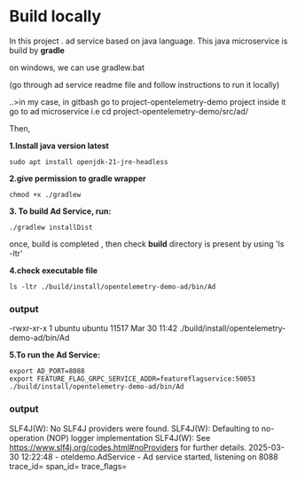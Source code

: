 # Build locally 

In this project . ad service based on java language. This java microservice is build by **gradle**

on windows, we can use gradlew.bat 

(go through ad service readme file and follow instructions to run it locally)

..>in my case, in gitbash go to project-opentelemetry-demo project inside it go to ad microservice i.e cd project-opentelemetry-demo/src/ad/

Then,

**1.Install java version latest**

```
sudo apt install openjdk-21-jre-headless
```

**2.give permission to gradle wrapper**

```
chmod +x ./gradlew
```

**3. To build Ad Service, run:**

```
./gradlew installDist
```

once, build is completed , then check **build** directory is present by using 'ls -ltr'

**4.check executable file**

```
ls -ltr ./build/install/opentelemetry-demo-ad/bin/Ad
```

### output

-rwxr-xr-x 1 ubuntu ubuntu 11517 Mar 30 11:42 ./build/install/opentelemetry-demo-ad/bin/Ad

**5.To run the Ad Service:**

```
export AD_PORT=8088
export FEATURE_FLAG_GRPC_SERVICE_ADDR=featureflagservice:50053
./build/install/opentelemetry-demo-ad/bin/Ad
```

### output

SLF4J(W): No SLF4J providers were found.
SLF4J(W): Defaulting to no-operation (NOP) logger implementation
SLF4J(W): See https://www.slf4j.org/codes.html#noProviders for further details.
2025-03-30 12:22:48 - oteldemo.AdService - Ad service started, listening on 8088 trace_id= span_id= trace_flags=



